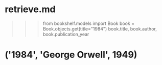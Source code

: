# retrieve.md

>>> from bookshelf.models import Book
>>> book = Book.objects.get(title="1984")
>>> book.title, book.author, book.publication_year
# ('1984', 'George Orwell', 1949)

